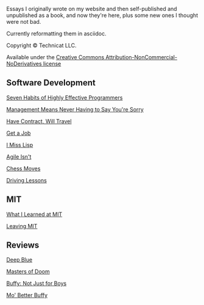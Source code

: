 Essays I originally wrote on my website and then self-published and unpublished as a book, and now they're here, plus some new ones I thought were not bad.

Currently reformatting them in asciidoc.

Copyright &copy; Technicat LLC.

Available under the [Creative Commons Attribution-NonCommercial-NoDerivatives license](https://creativecommons.org/licenses/by-nc-nd/4.0/)

## Software Development

[Seven Habits of Highly Effective Programmers](software/sevenhabitsofhighlyeffectiveprogrammers.adoc)

[Management Means Never Having to Say You're Sorry](software/managementmeansneverhavingtosayyouresorry.adoc)

[Have Contract, Will Travel](software/havecontractwilltravel.adoc)

[Get a Job](software/getajob.adoc)

[I Miss Lisp](software/imisslisp.adoc)

[Agile Isn't](software/agileisnt.adoc)

[Chess Moves](software/chessmoves.adoc)

[Driving Lessons](software/drivinglessons.adoc)

## MIT

[What I Learned at MIT](mit/whatilearnedatmit.adoc)

[Leaving MIT](mit/leavingmit.adoc)


## Reviews

[Deep Blue](reviews/deepblue.adoc)

[Masters of Doom](reviews/mastersofdoom.adoc)

[Buffy: Not Just for Boys](reviews/buffynotjustforboys.adoc)

[Mo' Better Buffy](reviews/betterbuffy.adoc)

